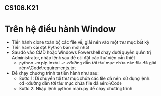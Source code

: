 ## CS106.K21
# Trên hệ điều hành Window
* Tiến hành clone toàn bộ các file về, giải nén vào một thư mục bất kỳ
* Tiến hành cài đặt Python bản mới nhất
* Sau đó vào CMD hoặc Windows Powershell chạy dưới quyền quản trị Administrator, nhập lệnh sau để cài đặt các thư viện cần thiết<br/>
  * python -m pip install -r <đường dẫn tới thư mục chứa các file đã giải nén>\Code\requirements.txt
* Để chạy chương trình ta tiến hành như sau:<br/>
    * Bước 1: Di chuyển tới thư mục chứa các file đã nén, sử dụng lệnh:<br/>
      cd <đường dẫn tới thư mục chứa file đã nén>\Code<br/>
    * Bước 2: Nhập lệnh python main.py để chạy chương trình
